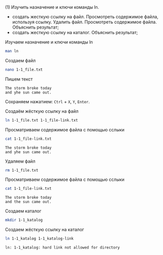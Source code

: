 (1) Изучить назначение и ключи команды ln.
- создать жесткую ссылку на файл. Просмотреть содержимое файла, используя ссылку. Удалить файл. Просмотреть содержимое файла. Объяснить результат;
- создать жесткую ссылку на каталог. Объяснить результат;

Изучаем назначение и ключи команды ln

```bash
man ln
```

Создаем файл

```bash
nano 1-1_file.txt
```

Пишем текст

```
The storm broke today
and yhe sun came out.
```

Сохраняем нажатием: `Ctrl` + `X`, `Y`, `Enter`.

Создаём жёсткую ссылку на файл

```bash
ln 1-1_file.txt 1-1_file-link.txt
```

Просматриваем содержимое файла с помощью сслыки

```bash
cat 1-1_file-link.txt
```

```
The storm broke today
and yhe sun came out.
```

Удаляем файл

```bash
rm 1-1_file.txt
```

Просматриваем содержимое файла с помощью сслыки

```bash
cat 1-1_file-link.txt
```

```
The storm broke today
and the sun came out.
```

Создаем каталог

```bash
mkdir 1-1_katalog
```

Создаем жёсткую ссылку на каталог

```bash
ln 1-1_katalog 1-1_katalog-link
```

```
ln: 1-1_katalog: hard link not allowed for directory
```
